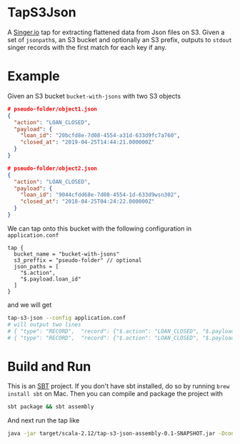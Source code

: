 # TapS3Json
A [Singer.io](https://github.com/singer-io/getting-started) tap for extracting flattened data from Json files on S3.
Given a set of `jsonpath`s, an S3 bucket and optionally an S3 prefix, outputs to `stdout` singer records with the first
match for each key if any.

# Example
Given an S3 bucket `bucket-with-jsons` with two S3 objects
```json
# pseudo-folder/object1.json
{
  "action": "LOAN_CLOSED",
  "payload": {
    "loan_id": "20bcfd8e-7d08-4554-a31d-633d9fc7a760",
    "closed_at": "2019-04-25T14:44:21.000000Z"
  }
}

# pseudo-folder/object2.json
{
  "action": "LOAN_CLOSED",
  "payload": {
    "loan_id": "9044cfdd68e-7d08-4554-1d-633d9wsn302",
    "closed_at": "2018-04-25T04:24:22.000000Z"
  }
}
```
We can tap onto this bucket with the following configuration in `application.conf`
```hocon
tap {
  bucket_name = "bucket-with-jsons"
  s3_preffix = "pseudo-folder" // optional
  json_paths = [
    "$.action",
    "$.payload.loan_id"
  ]
}
```
and we will get
```bash
tap-s3-json --config application.conf
# will output two lines
# { "type": "RECORD",  "record": {"$.action": "LOAN_CLOSED", "$.payload.loan_id": "20bcfd8e-7d08-4554-a31d-633d9fc7a760"} }
# { "type": "RECORD",  "record": {"$.action": "LOAN_CLOSED", "$.payload.loan_id": "9044cfdd68e-7d08-4554-1d-633d9wsn302"} }
```

# Build and Run
This is an [SBT](https://www.scala-sbt.org/) project. If you don't have sbt installed, do so by running `brew install sbt`
on Mac. Then you can compile and package the project with
```bash
sbt package && sbt assembly
```
And next run the tap like
```bash
java -jar target/scala-2.12/tap-s3-json-assembly-0.1-SNAPSHOT.jar -Dconfig.file=application.conf
```
